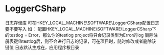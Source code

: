 # LoggerCSharp
日志存储库
可在HKEY_LOCAL_MACHINE\SOFTWARE\LoggerCSharp配置日志要不要写入
如：
配置HKEY_LOCAL_MACHINE\SOFTWARE\LoggerCSharp下的testlog = Error，那么你的testlog project将只会记录类型为Error的log
删除注册表键值testlog后，则不会进行日志的记录，可在项目时，随时修改或者删除该键值
日志默认生成在，应用程序根目录
